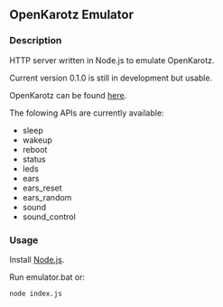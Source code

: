 ## OpenKarotz Emulator ##

### Description ###

HTTP server written in Node.js to emulate OpenKarotz.

Current version 0.1.0 is still in development but usable.

OpenKarotz can be found [here](http://openkarotz.filippi.org/).

The folowing APIs are currently available:
- sleep
- wakeup
- reboot
- status
- leds
- ears
- ears_reset
- ears_random
- sound
- sound_control

### Usage ###

Install [Node.js](http://nodejs.org/).

Run emulator.bat or:

```
node index.js
```
